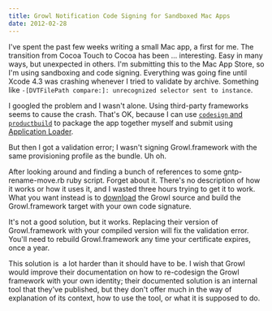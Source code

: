```yaml
---
title: Growl Notification Code Signing for Sandboxed Mac Apps
date: 2012-02-28
---
```


I've spent the past few weeks writing a small Mac app, a first for me. The transition from Cocoa Touch to Cocoa has been ... interesting. Easy in many ways, but unexpected in others. I'm submitting this to the Mac App Store, so I'm using sandboxing and code signing. Everything was going fine until Xcode 4.3 was crashing whenever I tried to validate by archive. Something like `-[DVTFilePath compare:]: unrecognized selector sent to instance`.

I googled the problem and I wasn't alone. Using third-party frameworks seems to cause the crash. That's OK, because I can use [`codesign` and `productbuild`](http://hartcw.com/francis/building-for-the-mac-app-store/) to package the app together myself and submit using [Application Loader](https://itunesconnect.apple.com/apploader/ApplicationLoader_2.5.1.dmg).

But then I got a validation error; I wasn't signing Growl.framework with the same provisioning profile as the bundle. Uh oh.

After looking around and finding a bunch of references to some&nbsp;gntp-rename-move.rb ruby script. Forget about it. There's no description of how it works or how it uses it, and I wasted three hours trying to get it to work. What you want instead is to [download](http://growl.info/downloads) the Growl source and build the Growl.framework target with your own code signature.

It's not a good solution, but it works. Replacing their version of Growl.framework with&nbsp;your compiled version will fix the validation error. You'll need to rebuild Growl.framework any time your certificate expires, once a year.

This solution is &nbsp;a lot harder than it should have to be. I wish that Growl would improve their documentation on how to re-codesign the Growl framework with your own identity; their documented solution is an internal tool that they've published, but they don't offer much in the way of explanation of its context, how to use the tool, or what it is supposed to do.

